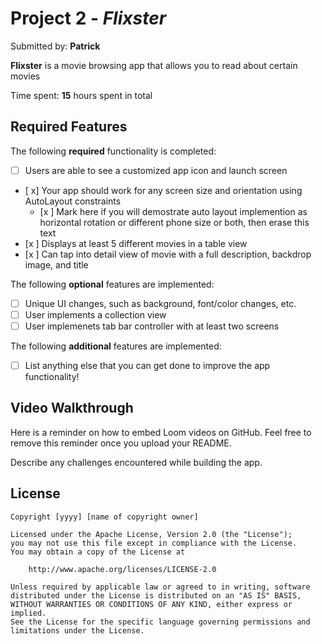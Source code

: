 # Project 2 - *Flixster*

Submitted by: **Patrick**

**Flixster** is a movie browsing app that allows you to read about certain movies

Time spent: **15** hours spent in total

## Required Features

The following **required** functionality is completed:

- [ ] Users are able to see a customized app icon and launch screen
- [ x] Your app should work for any screen size and orientation using AutoLayout constraints
  - [x ] Mark here if you will demostrate auto layout implemention as horizontal rotation or different phone size or both, then erase this text
- [x ] Displays at least 5 different movies in a table view
- [x ] Can tap into detail view of movie with a full description, backdrop image, and title
 
The following **optional** features are implemented:

- [ ] Unique UI changes, such as background, font/color changes, etc.
- [ ] User implements a collection view
- [ ] User implemenets tab bar controller with at least two screens

The following **additional** features are implemented:

- [ ] List anything else that you can get done to improve the app functionality!

## Video Walkthrough

[
](https://www.loom.com/share/Library-or-Loom-13-September-2023-39693ffa566f4b41a237b57d87c08e14)

Here is a reminder on how to embed Loom videos on GitHub. Feel free to remove this reminder once you upload your README. 



Describe any challenges encountered while building the app.

## License

    Copyright [yyyy] [name of copyright owner]

    Licensed under the Apache License, Version 2.0 (the "License");
    you may not use this file except in compliance with the License.
    You may obtain a copy of the License at

        http://www.apache.org/licenses/LICENSE-2.0

    Unless required by applicable law or agreed to in writing, software
    distributed under the License is distributed on an "AS IS" BASIS,
    WITHOUT WARRANTIES OR CONDITIONS OF ANY KIND, either express or implied.
    See the License for the specific language governing permissions and
    limitations under the License.
